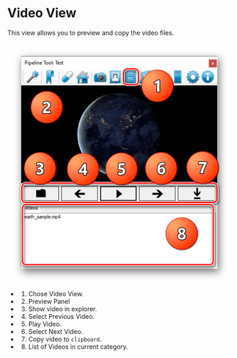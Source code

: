 # Video View

This view allows you to preview and copy the video files.

![github pages](_images/15.png)

- 1. Chose Video View.
- 2. Preview Panel
- 3. Show video in explorer.
- 4. Select Previous Video.
- 5. Play Video.
- 6. Select Next Video.
- 7. Copy video to `clipboard`.
- 8. List of Videos in current category.